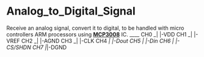 # Analog_to_Digital_Signal
Receive an analog signal, convert it to digital, to be handled with micro controllers ARM processors using <a href="https://cdn-shop.adafruit.com/datasheets/MCP3008.pdf" target="_blank"><strong>MCP3008</strong></a> IC.
        ____
  CH0 _|    |-VDD
  CH1 _|    |-VREF
  CH2 _|    |-AGND
  CH3 _|    |-CLK
  CH4 _|    |-Dout
  CH5 _|    |-Din
  CH6 _|    |-CS/SHDN
  CH7 _|____|-DGND
        